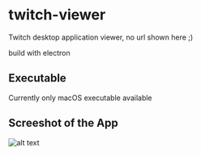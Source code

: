 # twitch-viewer
Twitch desktop application viewer, no url shown here ;)

build with electron

## Executable
Currently only macOS executable available

## Screeshot of the App

![alt text](https://raw.githubusercontent.com/z430/twitch-viewer/master/build/app_sreenshot.png)
